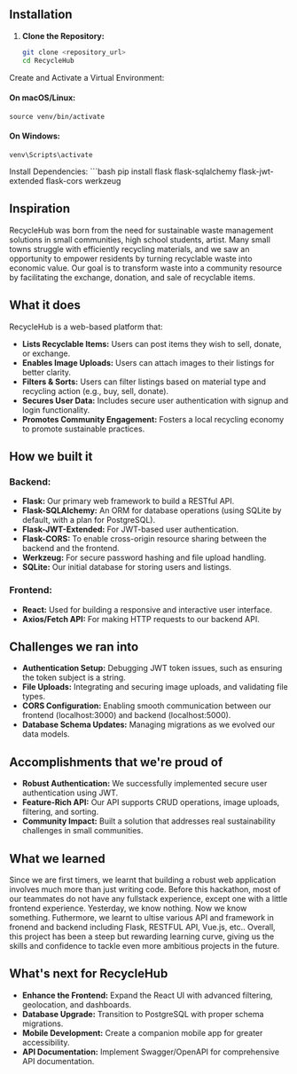 ## Installation

1. **Clone the Repository:**
   ```bash
   git clone <repository_url>
   cd RecycleHub

Create and Activate a Virtual Environment:
#### On macOS/Linux:
    source venv/bin/activate

#### On Windows:
    venv\Scripts\activate

Install Dependencies:
    ```bash
    pip install flask flask-sqlalchemy flask-jwt-extended flask-cors werkzeug

## Inspiration
RecycleHub was born from the need for sustainable waste management solutions in small communities, high school students, artist. Many small towns struggle with efficiently recycling materials, and we saw an opportunity to empower residents by turning recyclable waste into economic value. Our goal is to transform waste into a community resource by facilitating the exchange, donation, and sale of recyclable items.

## What it does
RecycleHub is a web-based platform that:
- **Lists Recyclable Items:** Users can post items they wish to sell, donate, or exchange.
- **Enables Image Uploads:** Users can attach images to their listings for better clarity.
- **Filters & Sorts:** Users can filter listings based on material type and recycling action (e.g., buy, sell, donate).
- **Secures User Data:** Includes secure user authentication with signup and login functionality.
- **Promotes Community Engagement:** Fosters a local recycling economy to promote sustainable practices.

## How we built it
### Backend:
- **Flask:** Our primary web framework to build a RESTful API.
- **Flask-SQLAlchemy:** An ORM for database operations (using SQLite by default, with a plan for PostgreSQL).
- **Flask-JWT-Extended:** For JWT-based user authentication.
- **Flask-CORS:** To enable cross-origin resource sharing between the backend and the frontend.
- **Werkzeug:** For secure password hashing and file upload handling.
- **SQLite:** Our initial database for storing users and listings.

### Frontend:
- **React:** Used for building a responsive and interactive user interface.
- **Axios/Fetch API:** For making HTTP requests to our backend API.

## Challenges we ran into
- **Authentication Setup:** Debugging JWT token issues, such as ensuring the token subject is a string.
- **File Uploads:** Integrating and securing image uploads, and validating file types.
- **CORS Configuration:** Enabling smooth communication between our frontend (localhost:3000) and backend (localhost:5000).
- **Database Schema Updates:** Managing migrations as we evolved our data models.

## Accomplishments that we're proud of
- **Robust Authentication:** We successfully implemented secure user authentication using JWT.
- **Feature-Rich API:** Our API supports CRUD operations, image uploads, filtering, and sorting.
- **Community Impact:** Built a solution that addresses real sustainability challenges in small communities.

## What we learned
Since we are first timers, we learnt that building a robust web application involves much more than just writing code. Before this hackathon, most of our teammates do not have any fullstack experience, except one with a little frontend experience. Yesterday, we know nothing. Now we know something. Futhermore, we learnt to ultise various API and framework in fronend and backend including Flask, RESTFUL API, Vue.js, etc.. Overall, this project has been a steep but rewarding learning curve, giving us the skills and confidence to tackle even more ambitious projects in the future.

## What's next for RecycleHub
- **Enhance the Frontend:** Expand the React UI with advanced filtering, geolocation, and dashboards.
- **Database Upgrade:** Transition to PostgreSQL with proper schema migrations.
- **Mobile Development:** Create a companion mobile app for greater accessibility.
- **API Documentation:** Implement Swagger/OpenAPI for comprehensive API documentation.